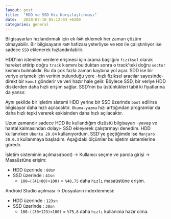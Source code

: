 ```yaml
---
layout: post
title:  "HDD ve SSD Hız Karşılaştırması"
date:   2020-07-10 05:12:03 +0300
categories: general
---
```


Bilgisayarları hızlandırmak için ek `RAM` eklemek her zaman çözüm olmayabilir. Bir bilgisayarın `RAM` hafızası yeterliyse ve `HDD` ile çalıştırılıyor ise sadece `SSD` eklenerek hızlandırılabilir.

HDD'nin istenilen verilere erişmesi için arama başlığını `fiziksel` olarak hareket ettirip doğru `track` kısmını bulduktan sonra o track'teki doğru `sector` kısmını bulmalıdır. Bu da çok fazla zaman kaybına yol açar. SDD ise bir veriye erişmek için verinin bulunduğu yere -hızlı fiziksel aracılar sayesinde- direkt bir `komut` gönderir ve veri hazır hale gelir. Böylece SSD, bir veriye HDD disklerden daha hızlı erişim sağlar. SSD'nin bu üstünlükleri tabii ki fiyatlarına da yansır.

Aynı şekilde bir işletim sistemi HDD yerine bir SSD üzerinde `boot` edilirse bilgisayar daha hızlı açılacaktır. `Okuma-yazma` hızı arttığından programlar da daha hızlı tepki vererek eskisinden daha hızlı açılacaktır.


Uzun zamandır sadece HDD ile kullandığım dizüstü bilgisayarı -yavaş ve hantal kalmasından dolayı- SSD ekleyerek çalıştırmayı denedim. HDD kullanırken `Ubuntu 20.04` kullanıyordum. SSD'ye geçtiğimde ise `Manjaro 20.0.3` kullanmaya başladım. Aşağıdaki ölçümler bu işletim sistemlerine göredir.

İşletim sisteminin açılması(boot) -> Kullanıcı seçme ve parola girişi -> Masaüstüne erişim:

- HDD üzerinde : `80sn`
- SSD üzerinde : `41sn`
	- `100−((41÷80)×100)` = `%48,75` daha `hızlı` masaüstüne erişim.

Android Studio açılması -> Dosyaların indexlenmesi:

- HDD üzerinde : `123sn`
- SSD üzerinde : `30sn`
	- `100−((30÷123)×100)` = `%75,6` daha `hızlı` kullanıma hazır olma.